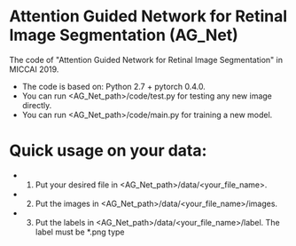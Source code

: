 # Attention Guided Network for Retinal Image Segmentation (AG_Net)
The code of "Attention Guided Network for Retinal Image Segmentation" in MICCAI 2019.
  - The code is based on: Python 2.7 + pytorch 0.4.0.
  - You can run <AG_Net_path>/code/test.py for testing any new image directly.
  - You can run <AG_Net_path>/code/main.py for training a new model.

# Quick usage on your data:
  - 1. Put your desired file in <AG_Net_path>/data/<your_file_name>.
  - 2. Put the images in <AG_Net_path>/data/<your_file_name>/images.
  - 3. Put the labels in <AG_Net_path>/data/<your_file_name>/label. The label must be *.png type
